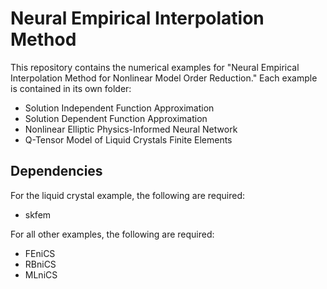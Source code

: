 # Neural Empirical Interpolation Method
This repository contains the numerical examples for "Neural Empirical Interpolation Method for Nonlinear Model Order Reduction." Each example is contained in its own folder:
- Solution Independent Function Approximation
- Solution Dependent Function Approximation
- Nonlinear Elliptic Physics-Informed Neural Network
- Q-Tensor Model of Liquid Crystals Finite Elements

## Dependencies
For the liquid crystal example, the following are required:
- skfem

For all other examples, the following are required:
- FEniCS
- RBniCS
- MLniCS
